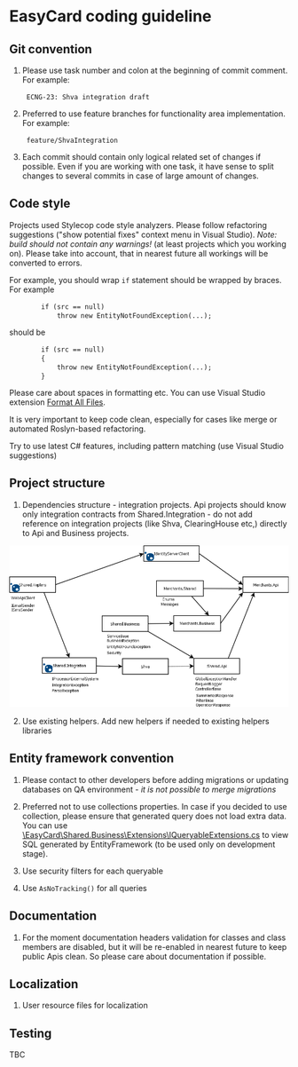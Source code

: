 # EasyCard coding guideline

## Git convention

1. Please use task number and colon at the beginning of commit comment. For example:

        ECNG-23: Shva integration draft

2. Preferred to use feature branches for functionality area implementation. For example:

        feature/ShvaIntegration

3. Each commit should contain only logical related set of changes if possible. Even if you are working with one task, it have sense to split changes to several commits in case of large amount of changes.

## Code style

Projects used Stylecop code style analyzers. Please follow refactoring suggestions ("show potential fixes" context menu in Visual Studio). _Note: build should not contain any warnings!_ (at least projects which you working on). Please take into account, that in nearest future all workings will be converted to errors.

For example, you should wrap `if` statement should be wrapped by braces. For example

            if (src == null)
                throw new EntityNotFoundException(...);

should be

            if (src == null)
            {
                throw new EntityNotFoundException(...);
            }

Please care about spaces in formatting etc. You can use Visual Studio extension [Format All Files](https://marketplace.visualstudio.com/items?itemName=munyabe.FormatAllFiles).

It is very important to keep code clean, especially for cases like merge or automated Roslyn-based refactoring.

Try to use latest C# features, including pattern matching (use Visual Studio suggestions)

## Project structure

1. Dependencies structure - integration projects. Api projects should know only integration contracts from Shared.Integration - do not add reference on integration projects (like Shva, ClearingHouse etc,) directly to Api and Business projects.

![Project dependencies](images/Projects.png)

2. Use existing helpers. Add new helpers if needed to existing helpers libraries

## Entity framework convention

1. Please contact to other developers before adding migrations or updating databases on QA environment - _it is not possible to merge migrations_

2. Preferred not to use collections properties. In case if you decided to use collection, please ensure that generated query does not load extra data. You can use [\EasyCard\Shared.Business\Extensions\IQueryableExtensions.cs](../EasyCard/Shared.Business/Extensions/IQueryableExtensions.cs) to view SQL generated by EntityFramework (to be used only on development stage).

3. Use security filters for each queryable

4. Use `AsNoTracking()` for all queries

## Documentation

1. For the moment documentation headers validation for classes and class members are disabled, but it will be re-enabled in nearest future to keep public Apis clean. So please care about documentation if possible.

## Localization

1. User resource files for localization

## Testing

TBC


